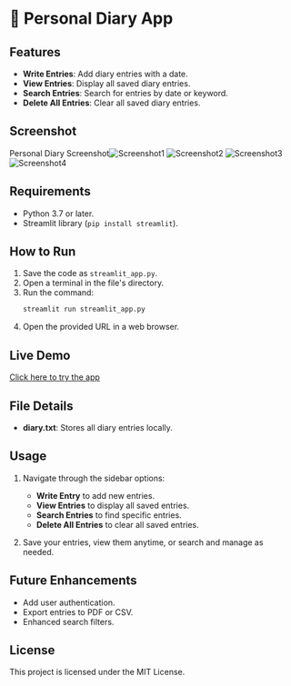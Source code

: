 # 📖 Personal Diary App

## Features
- **Write Entries**: Add diary entries with a date.
- **View Entries**: Display all saved diary entries.
- **Search Entries**: Search for entries by date or keyword.
- **Delete All Entries**: Clear all saved diary entries.

## Screenshot
Personal Diary Screenshot![Screenshot1](https://github.com/user-attachments/assets/d406de0f-a1a0-4bba-ab9e-945a1cdbcfad)
![Screenshot2](https://github.com/user-attachments/assets/69edf8e0-2399-4d8a-81d3-b86c5984e5ea)
![Screenshot3](https://github.com/user-attachments/assets/953a15f3-628e-454b-b5c7-3fbdc0383d91)
![Screenshot4](https://github.com/user-attachments/assets/b77862f2-5ab9-41fb-8ee4-680de7e78d7a)

## Requirements
- Python 3.7 or later.
- Streamlit library (`pip install streamlit`).

## How to Run
1. Save the code as `streamlit_app.py`.
2. Open a terminal in the file's directory.
3. Run the command:
   ```bash
   streamlit run streamlit_app.py
   ```
4. Open the provided URL in a web browser.

## Live Demo
[Click here to try the app](https://personaldiaryyogesh1782003.streamlit.app/)

## File Details
- **diary.txt**: Stores all diary entries locally.

## Usage
1. Navigate through the sidebar options:
   - **Write Entry** to add new entries.
   - **View Entries** to display all saved entries.
   - **Search Entries** to find specific entries.
   - **Delete All Entries** to clear all saved entries.

2. Save your entries, view them anytime, or search and manage as needed. 

## Future Enhancements
- Add user authentication.
- Export entries to PDF or CSV.
- Enhanced search filters.

## License
This project is licensed under the MIT License.
